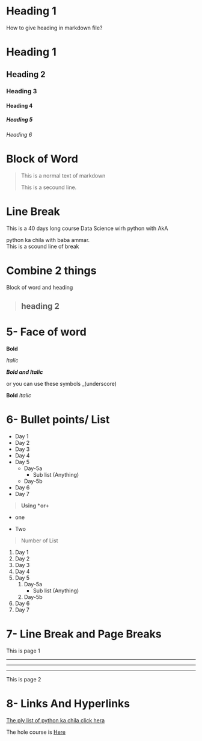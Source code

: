# Heading 1
How to give heading in markdown file?
# Heading 1
## Heading 2
### Heading 3
#### Heading 4
##### Heading 5
###### Heading 6

# Block of Word

>This is a normal text of markdown
>
>This is a secound line.

# Line Break
This is a 40 days long course Data Science
wirh python with AkA

python ka chila with baba ammar.\
This is a scound line of break

# Combine 2 things
Block of word and heading

> ## heading 2

# 5- Face of word

**Bold**

*Italic*

***Bold and Italic***

or you can use these symbols
_(underscore)

__Bold__
_Italic_

# 6- Bullet points/ List

- Day 1
- Day 2
- Day 3
- Day 4
- Day 5
    - Day-5a
        - Sub list (Anything)
    - Day-5b
- Day 6
- Day 7

>__Using *or+__
* one
+ Two

> Number of List

1. Day 1
2. Day 2
3. Day 3
4. Day 4
5. Day 5
    1. Day-5a
        - Sub list (Anything)
    2. Day-5b
5. Day 6
1. Day 7

# 7- Line Break and Page Breaks

This is page 1
***

----
---

This is page 2 

# 8- Links And Hyperlinks



[The ply list of python ka chila click hera](https://www.youtube.com/watch?v=qJqAXjz-Rh4&t=1074s)


[codanic]:https://www.youtube.com/watch?v=qJqAXjz-Rh4&t=1074s
The hole course is [Here][codanic]










